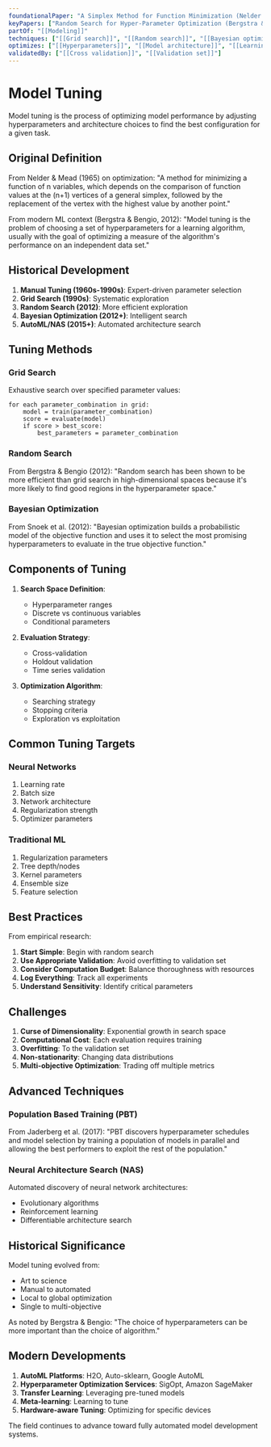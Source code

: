 ```yaml
---
foundationalPaper: "A Simplex Method for Function Minimization (Nelder & Mead, 1965)"
keyPapers: ["Random Search for Hyper-Parameter Optimization (Bergstra & Bengio, 2012)", "Practical Bayesian Optimization of Machine Learning Algorithms (Snoek et al., 2012)", "Population Based Training of Neural Networks (Jaderberg et al., 2017)"]
partOf: "[[Modeling]]"
techniques: ["[[Grid search]]", "[[Random search]]", "[[Bayesian optimization]]", "[[Genetic algorithms]]"]
optimizes: ["[[Hyperparameters]]", "[[Model architecture]]", "[[Learning rate]]"]
validatedBy: ["[[Cross validation]]", "[[Validation set]]"]
---
```


# Model Tuning

Model tuning is the process of optimizing model performance by adjusting hyperparameters and architecture choices to find the best configuration for a given task.

## Original Definition

From Nelder & Mead (1965) on optimization:
"A method for minimizing a function of n variables, which depends on the comparison of function values at the (n+1) vertices of a general simplex, followed by the replacement of the vertex with the highest value by another point."

From modern ML context (Bergstra & Bengio, 2012):
"Model tuning is the problem of choosing a set of hyperparameters for a learning algorithm, usually with the goal of optimizing a measure of the algorithm's performance on an independent data set."

## Historical Development

1. **Manual Tuning (1960s-1990s)**: Expert-driven parameter selection
2. **Grid Search (1990s)**: Systematic exploration
3. **Random Search (2012)**: More efficient exploration
4. **Bayesian Optimization (2012+)**: Intelligent search
5. **AutoML/NAS (2015+)**: Automated architecture search

## Tuning Methods

### Grid Search
Exhaustive search over specified parameter values:
```
for each parameter_combination in grid:
    model = train(parameter_combination)
    score = evaluate(model)
    if score > best_score:
        best_parameters = parameter_combination
```

### Random Search
From Bergstra & Bengio (2012):
"Random search has been shown to be more efficient than grid search in high-dimensional spaces because it's more likely to find good regions in the hyperparameter space."

### Bayesian Optimization
From Snoek et al. (2012):
"Bayesian optimization builds a probabilistic model of the objective function and uses it to select the most promising hyperparameters to evaluate in the true objective function."

## Components of Tuning

1. **Search Space Definition**:
   - Hyperparameter ranges
   - Discrete vs continuous variables
   - Conditional parameters

2. **Evaluation Strategy**:
   - Cross-validation
   - Holdout validation
   - Time series validation

3. **Optimization Algorithm**:
   - Searching strategy
   - Stopping criteria
   - Exploration vs exploitation

## Common Tuning Targets

### Neural Networks
1. Learning rate
2. Batch size
3. Network architecture
4. Regularization strength
5. Optimizer parameters

### Traditional ML
1. Regularization parameters
2. Tree depth/nodes
3. Kernel parameters
4. Ensemble size
5. Feature selection

## Best Practices

From empirical research:
1. **Start Simple**: Begin with random search
2. **Use Appropriate Validation**: Avoid overfitting to validation set
3. **Consider Computation Budget**: Balance thoroughness with resources
4. **Log Everything**: Track all experiments
5. **Understand Sensitivity**: Identify critical parameters

## Challenges

1. **Curse of Dimensionality**: Exponential growth in search space
2. **Computational Cost**: Each evaluation requires training
3. **Overfitting**: To the validation set
4. **Non-stationarity**: Changing data distributions
5. **Multi-objective Optimization**: Trading off multiple metrics

## Advanced Techniques

### Population Based Training (PBT)
From Jaderberg et al. (2017):
"PBT discovers hyperparameter schedules and model selection by training a population of models in parallel and allowing the best performers to exploit the rest of the population."

### Neural Architecture Search (NAS)
Automated discovery of neural network architectures:
- Evolutionary algorithms
- Reinforcement learning
- Differentiable architecture search

## Historical Significance

Model tuning evolved from:
- Art to science
- Manual to automated
- Local to global optimization
- Single to multi-objective

As noted by Bergstra & Bengio:
"The choice of hyperparameters can be more important than the choice of algorithm."

## Modern Developments

1. **AutoML Platforms**: H2O, Auto-sklearn, Google AutoML
2. **Hyperparameter Optimization Services**: SigOpt, Amazon SageMaker
3. **Transfer Learning**: Leveraging pre-tuned models
4. **Meta-learning**: Learning to tune
5. **Hardware-aware Tuning**: Optimizing for specific devices

The field continues to advance toward fully automated model development systems.
